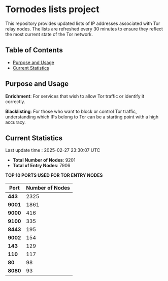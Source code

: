 # Tornodes lists project

This repository provides updated lists of IP addresses associated with Tor relay nodes. The lists are refreshed every 30 minutes to ensure they reflect the most current state of the Tor network.

## Table of Contents

- [Purpose and Usage](#purpose-and-usage)
- [Current Statistics](#current-statistics)


## Purpose and Usage

**Enrichment**: For services that wish to allow Tor traffic or identify it correctly.

**Blacklisting**: For those who want to block or control Tor traffic, understanding which IPs belong to Tor can be a starting point with a high accuracy.

## Current Statistics

Last update time : 2025-02-27 23:30:07 UTC

- **Total Number of Nodes**: 9201
- **Total of Entry Nodes**: 7906

**TOP 10 PORTS USED FOR TOR ENTRY NODES**

| **Port** | **Number of Nodes** |
|------|-----------------|
| **443**   | 2325  |
| **9001**   | 1861  |
| **9000**   | 416  |
| **9100**   | 335  |
| **8443**   | 195  |
| **9002**   | 154  |
| **143**   | 129  |
| **110**   | 117  |
| **80**   | 98  |
| **8080**   | 93  |

